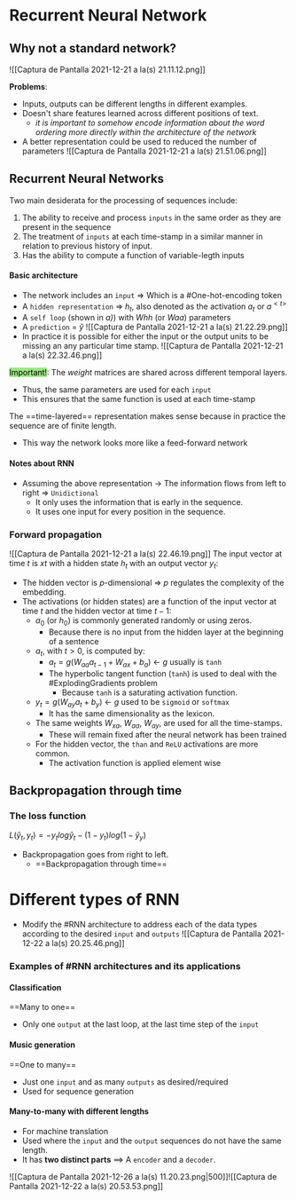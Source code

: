 ---
---

# Recurrent Neural Network

## Why not a standard network?

![[Captura de Pantalla 2021-12-21 a la(s) 21.11.12.png]]

**Problems**:
- Inputs, outputs can be different lengths in different examples.
- Doesn't share features learned across different positions of text.
	- *it is important to somehow encode information about the word ordering more directly within the architecture of the network*
- A better representation could be used to reduced the number of parameters
![[Captura de Pantalla 2021-12-21 a la(s) 21.51.06.png]]

## Recurrent Neural Networks
Two main desiderata for the processing of sequences include:
1. The ability to receive and process `inputs` in the same order as they are present in the sequence
2. The treatment of `inputs` at each time-stamp in a similar manner in relation to previous history of input.
3. Has the ability to compute a function of variable-legth inputs

#### Basic architecture

- The network includes an `input` => Which is a #One-hot-encoding token
- A `hidden representation` => $h_t$, also denoted as the activation $a_t$ or $a^{<t>}$
- A `self loop` (shown in *a)*) with $Whh$ (or $Waa$) parameters
- A `prediction` = $\hat y$ 
![[Captura de Pantalla 2021-12-21 a la(s) 21.22.29.png]]
- In practice it is possible for either the input or the output units to be missing an any particular time stamp.
![[Captura de Pantalla 2021-12-21 a la(s) 22.32.46.png]]

<mark style='background-color: #9CE684 !important'>Important!</mark>: The *weight* matrices are shared across different temporal layers.
- Thus, the same parameters are used for each `input`
- This ensures that the same function is used at each time-stamp

The ==time-layered== representation makes sense because in practice the sequence are of finite length.
- This way the network looks more like a feed-forward network
 
#### Notes about RNN
 - Assuming the above representation -> The information flows from left to right => `Unidictional`
	 - It only uses the information that is early in the sequence.
	 - It uses one input for every position in the sequence.

### Forward propagation
![[Captura de Pantalla 2021-12-21 a la(s) 22.46.19.png]]
The input vector at time $t$ is $xt$ with a hidden state $h_t$ with an output vector $y_t$:
- The hidden vector is $p$-dimensional => $p$ regulates the complexity of the embedding.
- The activations (or hidden states) are a function of the input vector at time $t$ and the hidden vector at time $t-1$:
	- $a_0$ (or $h_0$) is commonly generated randomly or using zeros.
		- Because there is no input from the hidden layer at the beginning of a sentence
	- $a_t$, with $t>0$, is computed by:
		- $a_t = g(W_{aa}a_{t-1} + W_{ax} + b_a)$ <- $g$ usually is `tanh`
		- The hyperbolic tangent function (`tanh`) is used to deal with the #ExplodingGradients problem 
			- Because `tanh` is a saturating activation function.
	- $y_t =  g(W_{ay}a_t + b_y)$ <- $g$ used to be `sigmoid` or `softmax`
		- It has the same dimensionality as the lexicon.
	- The same weights $W_{xa}$, $W_{aa}$, $W_{ay}$, are used for all the time-stamps.
		- These will remain fixed after the neural network has been trained
	- For the hidden vector, the `than` and `ReLU` activations are more common.
		- The activation function is applied element wise

## Backpropagation through time

### The loss function
$L(\hat y_t, y_t) = - y_t log \hat y_t - (1 - y_t)log(1 - \hat y_y)$

- Backpropagation goes from right to left.
	- ==Backpropagation through time==

# Different types of RNN
- Modify the #RNN architecture to address each of the data types according to the desired `input` and `outputs`
![[Captura de Pantalla 2021-12-22 a la(s) 20.25.46.png]]

### Examples of #RNN architectures and its applications

#### Classification
==Many to one==
- Only one `output` at the last loop, at the last time step of the `input`

#### Music generation
==One to many==
- Just one `input` and as many `outputs` as desired/required
- Used for sequence generation

#### Many-to-many with different lengths
- For machine translation
- Used where the `input` and the `output` sequences do not have the same length.
- It has **two distinct parts** ==> A `encoder` and a `decoder`.
	
![[Captura de Pantalla 2021-12-26 a la(s) 11.20.23.png|500]]![[Captura de Pantalla 2021-12-22 a la(s) 20.53.53.png]]